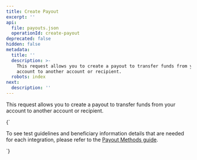```yaml
---
title: Create Payout
excerpt: ''
api:
  file: payouts.json
  operationId: create-payout
deprecated: false
hidden: false
metadata:
  title: ''
  description: >-
    This request allows you to create a payout to transfer funds from your
    account to another account or recipient.
  robots: index
next:
  description: ''
---
```

This request allows you to create a payout to transfer funds from your account to another account or recipient.

<HTMLBlock>{`
<body>
  <div class="infoBlockContainer">
    <div class="verticalLine"></div>
    <div>
      <div class="contentContainer">
        <p>
          To see test guidelines and beneficiary information details that are needed for each integration, please refer to the <a href="/docs/payouts">Payout Methods guide</a>.
        </p>
      </div>
    </div>
  </div>
</body>
`}</HTMLBlock>
